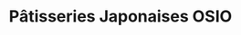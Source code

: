 ---
title: "Pâtisseries Japonaises OSIO"
url: /prilly/patisseries-japonaises-osio/
shop: Konditorei
---